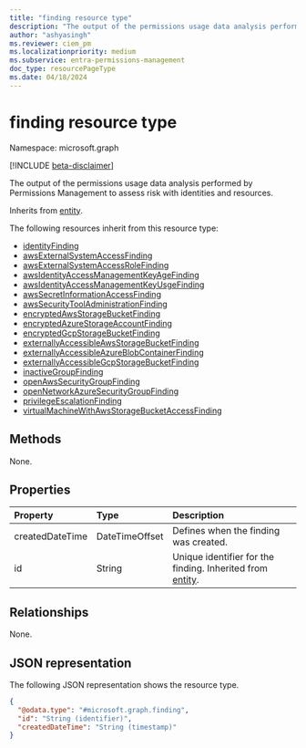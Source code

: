 ```yaml
---
title: "finding resource type"
description: "The output of the permissions usage data analysis performed by Permissions Management to assess risk with identities and resources."
author: "ashyasingh"
ms.reviewer: ciem_pm
ms.localizationpriority: medium
ms.subservice: entra-permissions-management
doc_type: resourcePageType
ms.date: 04/18/2024
---
```


# finding resource type

Namespace: microsoft.graph

[!INCLUDE [beta-disclaimer](../../includes/beta-disclaimer.md)]

The output of the permissions usage data analysis performed by Permissions Management to assess risk with identities and resources.

Inherits from [entity](../resources/entity.md).

The following resources inherit from this resource type:

- [identityFinding](../resources/identityfinding.md)
- [awsExternalSystemAccessFinding](../resources/awsexternalsystemaccessfinding.md)
- [awsExternalSystemAccessRoleFinding](../resources/awsexternalsystemaccessrolefinding.md)
- [awsIdentityAccessManagementKeyAgeFinding](../resources/awsidentityaccessmanagementkeyagefinding.md)
- [awsIdentityAccessManagementKeyUsgeFinding](../resources/awsidentityaccessmanagementkeyusagefinding.md)
- [awsSecretInformationAccessFinding](../resources/awssecretinformationaccessfinding.md)
- [awsSecurityToolAdministrationFinding](../resources/awssecuritytooladministrationfinding.md)
- [encryptedAwsStorageBucketFinding](../resources/encryptedawsstoragebucketfinding.md)
- [encryptedAzureStorageAccountFinding](../resources/encryptedazurestorageaccountfinding.md)
- [encryptedGcpStorageBucketFinding](../resources/encryptedgcpstoragebucketfinding.md)
- [externallyAccessibleAwsStorageBucketFinding](../resources/externallyaccessibleawsstoragebucketfinding.md)
- [externallyAccessibleAzureBlobContainerFinding](../resources/externallyaccessibleazureblobcontainerfinding.md)
- [externallyAccessibleGcpStorageBucketFinding](../resources/externallyaccessiblegcpstoragebucketfinding.md)
- [inactiveGroupFinding](../resources/inactivegroupfinding.md)
- [openAwsSecurityGroupFinding](../resources/openawssecuritygroupfinding.md)
- [openNetworkAzureSecurityGroupFinding](../resources/opennetworkazuresecuritygroupfinding.md)
- [privilegeEscalationFinding](../resources/privilegeescalationfinding.md)
- [virtualMachineWithAwsStorageBucketAccessFinding](../resources/virtualmachinewithawsstoragebucketaccessfinding.md)

## Methods
None.

## Properties
|Property|Type|Description|
|:---|:---|:---|
|createdDateTime|DateTimeOffset| Defines when the finding was created.|
|id|String|Unique identifier for the finding. Inherited from [entity](../resources/entity.md).|

## Relationships
None.

## JSON representation
The following JSON representation shows the resource type.
<!-- {
  "blockType": "resource",
  "keyProperty": "id",
  "@odata.type": "microsoft.graph.finding",
  "baseType": "microsoft.graph.entity",
  "openType": false
}
-->
``` json
{
  "@odata.type": "#microsoft.graph.finding",
  "id": "String (identifier)",
  "createdDateTime": "String (timestamp)"
}
```

